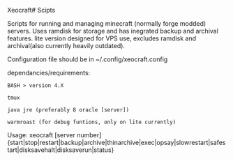 Xeocraft# Scipts

Scripts for running and managing minecraft (normally forge modded) servers.
Uses ramdisk for storage and has inegrated backup and archival features.
lite version designed for VPS use, excludes ramdisk and archival(also currently heavily outdated).


Configuration file should be in ~/.config/xeocraft.config

dependancies/requirements:

	BASH > version 4.X
	
	tmux
	
	java jre (preferably 8 oracle [server])
	
	warmroast (for debug funtions, only on lite currently)
	

Usage: xeocraft [server number] {start|stop|restart|backup|archive|thinarchive|exec|opsay|slowrestart|safestart|disksavehalt|disksaverun|status}
